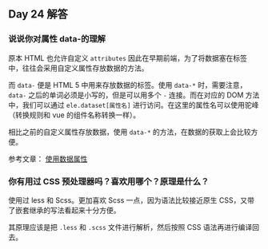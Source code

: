 ## Day 24 解答

### 说说你对属性 data-的理解

原本 HTML 也允许自定义 `attributes` 因此在早期前端，为了将数据塞在标签中，往往会采用自定义属性存放数据的方法。

而 `data-` 便是 HTML 5 中用来存放数据的标签。使用 `data-*` 时，需要注意，`data-` 之后的单词必须是小写的，但是可以用多个 `-` 连接。而在对应的 DOM 方法中，我们可以通过 `ele.dataset[属性名]` 进行访问。在这里的属性名可以使用驼峰（转换规则和 vue 的组件名称转换一样）。

相比之前的自定义属性存放数据，使用 `data-*` 的方法，在数据的获取上会比较方便。

参考文章：
[使用数据属性](https://developer.mozilla.org/zh-CN/docs/Web/Guide/HTML/Using_data_attributes)

### 你有用过 CSS 预处理器吗？喜欢用哪个？原理是什么？

使用过 less 和 Scss。更加喜欢 Scss 一点，因为语法比较接近原生 CSS，又带了嵌套继承的写法看起来十分方便。

其原理应该是把 `.less` 和 `.scss` 文件进行解析，然后按照 CSS 语法再进行编译回去。
